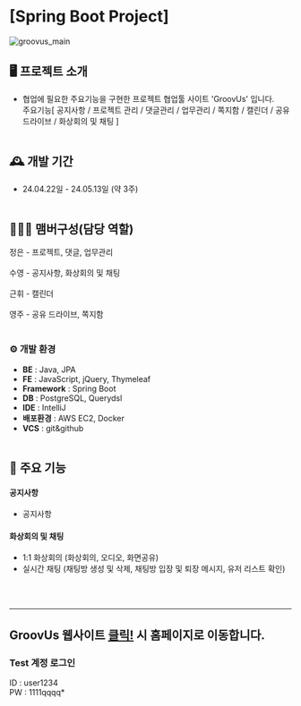 # [Spring Boot Project] 
![groovus_main](https://github.com/suweeety/Spring-Boot-project-Groovus/assets/150898767/65d54b22-ff21-4ef4-ad5d-2850eb73560a)
## 🖥️ 프로젝트 소개
* 협업에 필요한 주요기능을 구현한 프로젝트 협업툴 사이트 'GroovUs' 입니다.<br>
주요기능[ 공지사항 / 프로젝트 관리 / 댓글관리 / 업무관리 / 쪽지함 / 캘린더 / 공유 드라이브 / 화상회의 및 채팅 ]
<br><br>

## 🕰️ 개발 기간
* 24.04.22일 - 24.05.13일 (약 3주)
<br><br>

## 🧑‍🤝‍🧑 맴버구성(담당 역할)
정은 - 프로젝트, 댓글, 업무관리
<br><br>
수영 - 공지사항, 화상회의 및 채팅
<br><br>
근휘 - 캘린더
<br><br>
영주 - 공유 드라이브, 쪽지함
<br><br>

### ⚙️ 개발 환경
- **BE** : Java, JPA
- **FE** : JavaScript, jQuery, Thymeleaf
- **Framework** : Spring Boot
- **DB** : PostgreSQL, Querydsl
- **IDE** : IntelliJ
- **배포환경** : AWS EC2, Docker
- **VCS** : git&github
<br><br>

## 📌 주요 기능
#### 공지사항
- 공지사항

#### 화상회의 및 채팅
- 1:1 화상회의 (화상회의, 오디오, 화면공유)
- 실시간 채팅 (채팅방 생성 및 삭제, 채팅방 입장 및 퇴장 메시지, 유저 리스트 확인)

<br><br>

***
## GroovUs 웹사이트 <a href="http://13.125.247.16:8080" target=_blank >클릭!</a> 시 홈페이지로 이동합니다.

### Test 계정 로그인
ID : user1234  
PW : 1111qqqq*
<br>


